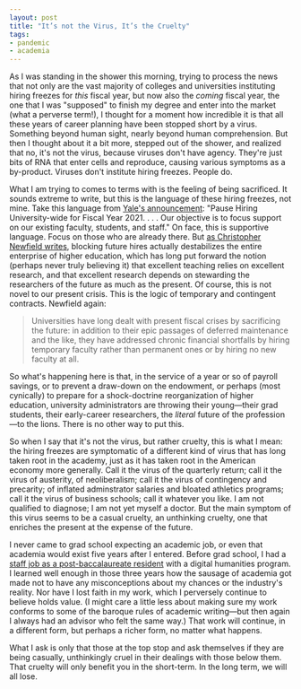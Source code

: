 ```yaml
---
layout: post
title: "It’s not the Virus, It’s the Cruelty"
tags:
- pandemic
- academia
---
```


As I was standing in the shower this morning, trying to process the news that not only are the vast majority of colleges and universities instituting hiring freezes for *this* fiscal year, but now also the *coming* fiscal year, the one that I was "supposed" to finish my degree and enter into the market (what a perverse term!), I thought for a moment how incredible it is that all these years of career planning have been stopped short by a virus. Something beyond human sight, nearly beyond human comprehension. But then I thought about it a bit more, stepped out of the shower, and realized that no, it's not the virus, because viruses don't have agency. They're just bits of RNA that enter cells and reproduce, causing various symptoms as a by-product. Viruses don't institute hiring freezes. People do. 

What I am trying to comes to terms with is the feeling of being sacrificed. It sounds extreme to write, but this is the language of these hiring freezes, not mine. Take this language from [Yale's announcement](https://twitter.com/terry_renaud/status/1247618667803705344): "Pause Hiring University-wide for Fiscal Year 2021. . . . Our objective is to focus support on our existing faculty, students, and staff." On face, this is supportive language. Focus on those who are already there. But [as Christopher Newfield writes](https://utotherescue.blogspot.com/2020/03/converging-crises-part-ii-survival-rule.html), blocking future hires actually destabilizes the entire enterprise of higher education, which has long put forward the notion (perhaps never truly believing it) that excellent teaching relies on excellent research, and that excellent research depends on stewarding the researchers of the future as much as the present. Of course, this is not novel to our present crisis. This is the logic of temporary and contingent contracts. Newfield again: 

> Universities have long dealt with present fiscal crises by sacrificing the future: in addition to their epic passages of deferred maintenance and the like, they have addressed chronic financial shortfalls by hiring temporary faculty rather than permanent ones or by hiring no new faculty at all.

So what's happening here is that, in the service of a year or so of payroll savings, or to prevent a draw-down on the endowment, or perhaps (most cynically) to prepare for a shock-doctrine reorganization of higher education, university administrators are throwing their young—their grad students, their early-career researchers, the *literal* future of the profession—to the lions. There is no other way to put this. 

So when I say that it's not the virus, but rather cruelty, this is what I mean: the hiring freezes are symptomatic of a different kind of virus that has long taken root in the academy, just as it has taken root in the American economy more generally. Call it the virus of the quarterly return; call it the virus of austerity, of neoliberalism; call it the virus of contingency and precarity; of inflated adminstrator salaries and bloated athletics programs; call it the virus of business schools; call it whatever you like. I am not qualified to diagnose; I am not yet myself a doctor. But the main symptom of this virus seems to be a casual cruelty, an unthinking cruelty, one that enriches the present at the expense of the future.

I never came to grad school expecting an academic job, or even that academia would exist five years after I entered. Before grad school, I had a [staff job as a post-baccalaureate resident](/blog/2016-06-30-on-postbaccalaureate-residencies/) with a digital humanities program. I learned well enough in those three years how the sausage of academia got made not to have any misconceptions about my chances or the industry's reality. Nor have I lost faith in my work, which I perversely continue to believe holds value. (I might care a little less about making sure my work conforms to some of the baroque rules of academic writing—but then again I always had an advisor who felt the same way.) That work will continue, in a different form, but perhaps a richer form, no matter what happens. 

What I ask is only that those at the top stop and ask themselves if they are being casually, unthinkingly cruel in their dealings with those below them. That cruelty will only benefit you in the short-term. In the long term, we will all lose. 